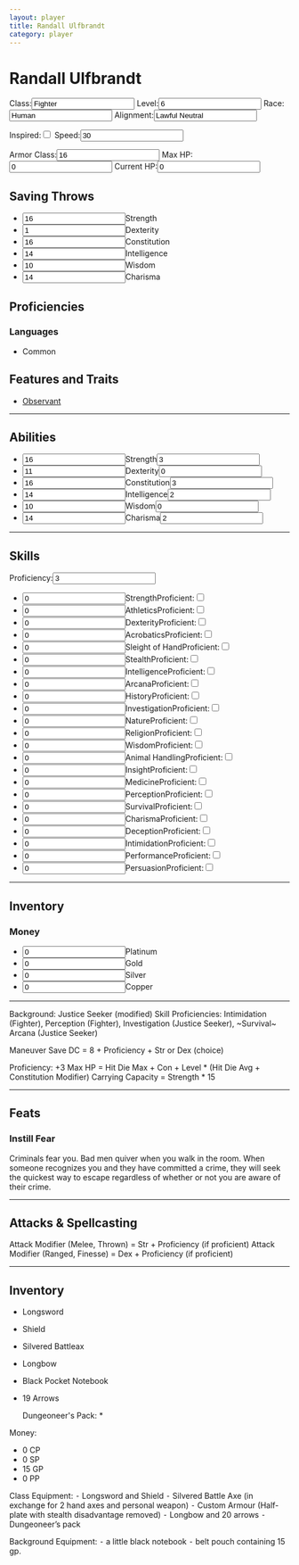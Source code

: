 ```yaml
---
layout: player
title: Randall Ulfbrandt
category: player
---
```


<h1>Randall Ulfbrandt</h1>

<label>Class:<input type="text" id="class" value="Fighter"></label>
<label>Level:<input type="number" size="2" id="level" value="6"></label>
<label>Race:<input type="text" id="race" value="Human"></label>
<label>Alignment:<input type="text" id="alignment" value="Lawful Neutral"></label>

<label>Inspired:<input type="checkbox" id="inspired"></label>
<label>Speed:<input type="number" size="2" id="speed" value=30></label>

<label>Armor Class:<input type="number" size="2" id="ac" value=16></label>
<label>Max HP:<input type="number" size="3" id="max-hp" value=0></label>
<label>Current HP:<input type="number" size="3" id="current-hp" value=0></label>

<section class="saving-throws">
<h2>Saving Throws</h2>
<ul class="saving-throws-list">
<li><label><input type="number" size="2" id="strength-score" max=99 value=16>Strength</label></li>
<li><label><input type="number" size="2" id="strength-score" max=99 value=1>Dexterity</label></li>
<li><label><input type="number" size="2" id="strength-score" max=99 value=16>Constitution</label></li>
<li><label><input type="number" size="2" id="strength-score" max=99 value=14>Intelligence</label></li>
<li><label><input type="number" size="2" id="strength-score" value=10>Wisdom</label></li>
<li><label><input type="number" size="2" id="strength-score" value=14>Charisma</label></li>
</ul>
</section>

<section class="proficiencies">
<h2>Proficiencies</h2>
<div class="languages">
<h3>Languages</h3>
<ul class="languages-list">
<li>Common</li>
</ul>
</div>
</section>

<section class="features">
<h2>Features and Traits</h2>
<ul class="features-list">
<li><a href="https://www.dndbeyond.com/feats/observant">Observant</a></li>
</ul>
</section>

- - - -

<section class="abilities">
<h2>Abilities</h2>
<ul class="ability-list">
<li><label><input type="number" size="2" id="strength-score" value=16>Strength<input type="number" size="2" id="strength-modifier" value=3></label></li>
<li><label><input type="number" size="2" id="strength-score" value=11>Dexterity<input type="number" size="2" id="strength-modifier" value=0></label></li>
<li><label><input type="number" size="2" id="strength-score" value=16>Constitution<input type="number" size="2" id="strength-modifier" value=3></label></li>
<li><label><input type="number" size="2" id="strength-score" value=14>Intelligence<input type="number" size="2" id="strength-modifier" value=2></label></li>
<li><label><input type="number" size="2" id="strength-score" value=10>Wisdom<input type="number" size="2" id="strength-modifier" value=0></label></li>
<li><label><input type="number" size="2" id="strength-score" value=14>Charisma<input type="number" size="2" id="strength-modifier" value=2></label></li>
</ul>
</section>

- - - 

<section class="skills">
<h2>Skills</h2>
<label>Proficiency:<input type="number" size="2" id="proficiency" value=3></label>
<ul class="skill-list">
<label><li><input type="number" size="2" id="Strength-score" value=0>Strength<label>Proficient:<input type="checkbox" id="inspired"></label></li></label>
<label><li><input type="number" size="2" id="Athletics-score" value=0>Athletics<label>Proficient:<input type="checkbox" id="inspired"></label></li></label>
<label><li><input type="number" size="2" id="Dexterity-score" value=0>Dexterity<label>Proficient:<input type="checkbox" id="inspired"></label></li></label>
<label><li><input type="number" size="2" id="Acrobatics-score" value=0>Acrobatics<label>Proficient:<input type="checkbox" id="inspired"></label></li></label>
<label><li><input type="number" size="2" id="Sleight-score" value=0>Sleight of Hand<label>Proficient:<input type="checkbox" id="inspired"></label></li></label>
<label><li><input type="number" size="2" id="Stealth-score" value=0>Stealth<label>Proficient:<input type="checkbox" id="inspired"></label></li></label>
<label><li><input type="number" size="2" id="Intelligence-score" value=0>Intelligence<label>Proficient:<input type="checkbox" id="inspired"></label></li></label>
<label><li><input type="number" size="2" id="Arcana-score" value=0>Arcana<label>Proficient:<input type="checkbox" id="inspired"></label></li></label>
<label><li><input type="number" size="2" id="History-score" value=0>History<label>Proficient:<input type="checkbox" id="inspired"></label></li></label>
<label><li><input type="number" size="2" id="Investigation-score" value=0>Investigation<label>Proficient:<input type="checkbox" id="inspired"></label></li></label>
<label><li><input type="number" size="2" id="Nature-score" value=0>Nature<label>Proficient:<input type="checkbox" id="inspired"></label></li></label>
<label><li><input type="number" size="2" id="Religion-score" value=0>Religion<label>Proficient:<input type="checkbox" id="inspired"></label></li></label>
<label><li><input type="number" size="2" id="Wisdom-score" value=0>Wisdom<label>Proficient:<input type="checkbox" id="inspired"></label></li></label>
<label><li><input type="number" size="2" id="Animal-score" value=0>Animal Handling<label>Proficient:<input type="checkbox" id="inspired"></label></li></label>
<label><li><input type="number" size="2" id="Insight-score" value=0>Insight<label>Proficient:<input type="checkbox" id="inspired"></label></li></label>
<label><li><input type="number" size="2" id="Medicine-score" value=0>Medicine<label>Proficient:<input type="checkbox" id="inspired"></label></li></label>
<label><li><input type="number" size="2" id="Perception-score" value=0>Perception<label>Proficient:<input type="checkbox" id="inspired"></label></li></label>
<label><li><input type="number" size="2" id="Survival-score" value=0>Survival<label>Proficient:<input type="checkbox" id="inspired"></label></li></label>
<label><li><input type="number" size="2" id="Charisma-score" value=0>Charisma<label>Proficient:<input type="checkbox" id="inspired"></label></li></label>
<label><li><input type="number" size="2" id="Deception-score" value=0>Deception<label>Proficient:<input type="checkbox" id="inspired"></label></li></label>
<label><li><input type="number" size="2" id="Intimidation-score" value=0>Intimidation<label>Proficient:<input type="checkbox" id="inspired"></label></li></label>
<label><li><input type="number" size="2" id="Performance-score" value=0>Performance<label>Proficient:<input type="checkbox" id="inspired"></label></li></label>
<label><li><input type="number" size="2" id="Persuasion-score" value=0>Persuasion<label>Proficient:<input type="checkbox" id="inspired"></label></li></label>
</ul>
</section>

- - -

<section class="intentory">
<h2>Inventory</h2>
<h3>Money</h3>
<ul class="money-list">
<label><li><input type="number" id="Platinum" value=0>Platinum</li></label>
<label><li><input type="number" id="Gold" value=0>Gold</li></label>
<label><li><input type="number" id="Silver" value=0>Silver</li></label>
<label><li><input type="number" id="Copper" value=0>Copper</li></label>
</ul>
<ul class="inventory-list">
</ul>
</section>

- - -

Background: Justice Seeker (modified)
Skill Proficiencies: Intimidation (Fighter), Perception (Fighter),  Investigation (Justice Seeker), ~Survival~ Arcana (Justice Seeker)

Maneuver Save DC = 8 + Proficiency + Str or Dex (choice)

Proficiency: +3
Max HP = Hit Die Max + Con + Level * (Hit Die Avg + Constitution Modifier)
Carrying Capacity = Strength * 15

- - - -
## Feats
### Instill Fear
Criminals fear you. Bad men quiver when you walk in the
room. When someone recognizes you and they have
committed a crime, they will seek the quickest way to escape
regardless of whether or not you are aware of their crime.

- - - -
## Attacks & Spellcasting
Attack Modifier (Melee, Thrown) = Str + Proficiency (if proficient)
Attack Modifier (Ranged, Finesse) = Dex + Proficiency (if proficient)
- - - -
## Inventory
* Longsword
* Shield
* Silvered Battleax
* Longbow
* Black Pocket Notebook
* 19 Arrows

    Dungeoneer's Pack:
     *

 Money:
* 0 CP
* 0 SP
* 15 GP
* 0 PP


Class Equipment:
	⁃	Longsword and Shield
	⁃	Silvered Battle Axe (in exchange for 2 hand axes and personal weapon)
	⁃	Custom Armour (Half-plate with stealth disadvantage removed)
	⁃	Longbow and 20 arrows
	⁃	Dungeoneer’s pack

Background Equipment:
	⁃	a little black notebook
	⁃	belt pouch containing 15 gp.

